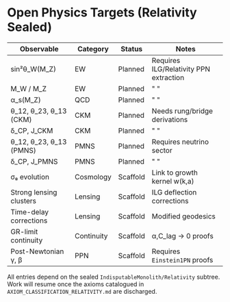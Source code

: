 # Open Physics Targets (Relativity Sealed)

| Observable | Category | Status | Notes |
| --- | --- | --- | --- |
| sin²θ_W(M_Z) | EW | Planned | Requires ILG/Relativity PPN extraction |
| M_W / M_Z | EW | Planned | " " |
| α_s(M_Z) | QCD | Planned | " " |
| θ_12, θ_23, θ_13 (CKM) | CKM | Planned | Needs rung/bridge derivations |
| δ_CP, J_CKM | CKM | Planned | " " |
| θ_12, θ_23, θ_13 (PMNS) | PMNS | Planned | Requires neutrino sector |
| δ_CP, J_PMNS | PMNS | Planned | " " |
| σ₈ evolution | Cosmology | Scaffold | Link to growth kernel w(k,a) |
| Strong lensing clusters | Lensing | Scaffold | ILG deflection corrections |
| Time-delay corrections | Lensing | Scaffold | Modified geodesics |
| GR-limit continuity | Continuity | Scaffold | α,C_lag → 0 proofs |
| Post-Newtonian γ, β | PPN | Scaffold | Requires `Einstein1PN` proofs |

All entries depend on the sealed `IndisputableMonolith/Relativity` subtree. Work will resume once the axioms catalogued in `AXIOM_CLASSIFICATION_RELATIVITY.md` are discharged.
